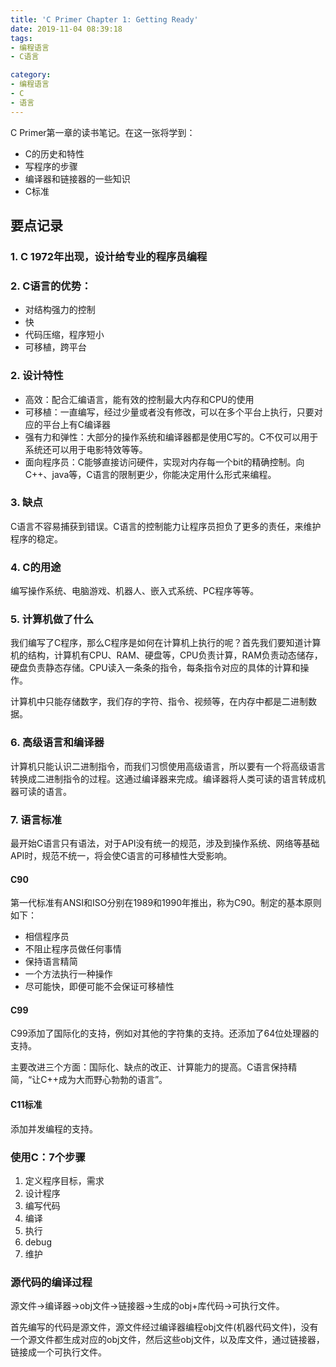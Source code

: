 ```yaml
---
title: 'C Primer Chapter 1: Getting Ready'
date: 2019-11-04 08:39:18
tags:
- 编程语言
- C语言

category:
- 编程语言
- C
- 语言
---
```

C Primer第一章的读书笔记。在这一张将学到：
* C的历史和特性
* 写程序的步骤
* 编译器和链接器的一些知识
* C标准

## 要点记录

### 1. C 1972年出现，设计给专业的程序员编程
### 2. C语言的优势：
   * 对结构强力的控制
   * 快
   * 代码压缩，程序短小
   * 可移植，跨平台

### 2. 设计特性
   * 高效：配合汇编语言，能有效的控制最大内存和CPU的使用
   * 可移植：一直编写，经过少量或者没有修改，可以在多个平台上执行，只要对应的平台上有C编译器
   * 强有力和弹性：大部分的操作系统和编译器都是使用C写的。C不仅可以用于系统还可以用于电影特效等等。
   * 面向程序员：C能够直接访问硬件，实现对内存每一个bit的精确控制。向C++、java等，C语言的限制更少，你能决定用什么形式来编程。

### 3. 缺点
C语言不容易捕获到错误。C语言的控制能力让程序员担负了更多的责任，来维护程序的稳定。
### 4. C的用途
编写操作系统、电脑游戏、机器人、嵌入式系统、PC程序等等。
### 5. 计算机做了什么
我们编写了C程序，那么C程序是如何在计算机上执行的呢？首先我们要知道计算机的结构，计算机有CPU、RAM、硬盘等，CPU负责计算，RAM负责动态储存，硬盘负责静态存储。CPU读入一条条的指令，每条指令对应的具体的计算和操作。

计算机中只能存储数字，我们存的字符、指令、视频等，在内存中都是二进制数据。
### 6. 高级语言和编译器
计算机只能认识二进制指令，而我们习惯使用高级语言，所以要有一个将高级语言转换成二进制指令的过程。这通过编译器来完成。编译器将人类可读的语言转成机器可读的语言。
### 7. 语言标准
最开始C语言只有语法，对于API没有统一的规范，涉及到操作系统、网络等基础API时，规范不统一，将会使C语言的可移植性大受影响。

#### C90
第一代标准有ANSI和ISO分别在1989和1990年推出，称为C90。制定的基本原则如下：
* 相信程序员
* 不阻止程序员做任何事情
* 保持语言精简
* 一个方法执行一种操作
* 尽可能快，即便可能不会保证可移植性

#### C99
C99添加了国际化的支持，例如对其他的字符集的支持。还添加了64位处理器的支持。

主要改进三个方面：国际化、缺点的改正、计算能力的提高。C语言保持精简，“让C++成为大而野心勃勃的语言”。

#### C11标准
添加并发编程的支持。

### 使用C：7个步骤
1. 定义程序目标，需求
2. 设计程序
3. 编写代码
4. 编译
5. 执行
6. debug
7. 维护

### 源代码的编译过程
源文件->编译器->obj文件->链接器->生成的obj+库代码->可执行文件。

首先编写的代码是源文件，源文件经过编译器编程obj文件(机器代码文件)，没有一个源文件都生成对应的obj文件，然后这些obj文件，以及库文件，通过链接器，链接成一个可执行文件。